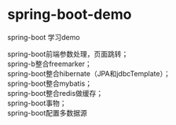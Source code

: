 # spring-boot-demo
spring-boot 学习demo<br>

spring-boot前端参数处理，页面跳转；<br>
spring-b整合freemarker；<br>
spring-boot整合hibernate（JPA和jdbcTemplate）；<br>
spring-boot整合mybatis；<br>
spring-boot整合redis做缓存；<br>
spring-boot事物；<br>
spring-boot配置多数据源<br>

